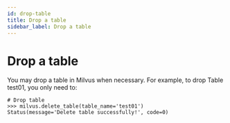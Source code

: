 ```yaml
---
id: drop-table
title: Drop a table
sidebar_label: Drop a table
---
```


# Drop a table


You may drop a table in Milvus when necessary. For example, to drop Table test01, you only need to:

```
# Drop table
>>> milvus.delete_table(table_name='test01')
Status(message='Delete table successfully!', code=0)
```
